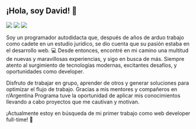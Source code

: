 ## ¡Hola, soy David! 👋

<img src="https://badges.aleen42.com/src/javascript.svg"> <img src="https://badges.aleen42.com/src/react.svg"> <img src="https://badges.aleen42.com/src/node.svg">


Soy un programador autodidacta que, después de años de arduo trabajo como cadete en un estudio jurídico, se dio cuenta que su pasión estaba en el desarrollo web. 💻 Desde entonces, encontré en mi camino una multitud de nuevas y maravillosas experiencias, y sigo en busca de más. Siempre atento al surgimiento de tecnologías modernas, excitantes desafíos, y oportunidades como developer.

Disfruto de trabajar en grupo, aprender de otros y generar soluciones para optimizar el flujo de trabajo. Gracias a mis mentores y compañeros en r/Argentina Programa tuve la oportunidad de aplicar mis conocimientos llevando a cabo proyectos que me cautivan y motivan.

¡Actualmente estoy en búsqueda de mi primer trabajo como web developer full-time! 🕺
